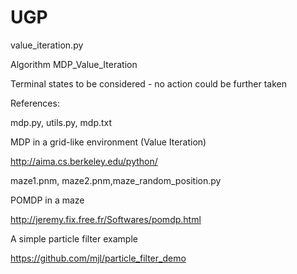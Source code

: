 # UGP

value_iteration.py

Algorithm MDP_Value_Iteration

Terminal states to be considered - no action could be further taken


References:

mdp.py, utils.py, mdp.txt

MDP in a grid-like environment (Value Iteration)

http://aima.cs.berkeley.edu/python/ 


maze1.pnm, maze2.pnm,maze_random_position.py

POMDP in a maze

http://jeremy.fix.free.fr/Softwares/pomdp.html


A simple particle filter example

https://github.com/mjl/particle_filter_demo
